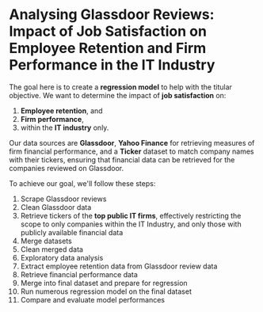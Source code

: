 # Analysing Glassdoor Reviews: Impact of Job Satisfaction on Employee Retention and Firm Performance in the IT Industry

The goal here is to create a **regression model** to help with the titular objective. We want to determine the impact of **job satisfaction** on:
1. **Employee retention**, and
2. **Firm performance**,
3. within the **IT industry** only.

Our data sources are **Glassdoor**, **Yahoo Finance** for retrieving measures of firm financial performance, and a **Ticker** dataset to match company names with their tickers, ensuring that financial data can be retrieved for the companies reviewed on Glassdoor. 

To achieve our goal, we'll follow these steps:
1. Scrape Glassdoor reviews
2. Clean Glassdoor data
3. Retrieve tickers of the **top public IT firms**, effectively restricting the scope to only companies within the IT Industry, and only those with publicly available financial data
4. Merge datasets
5. Clean merged data
6. Exploratory data analysis
7. Extract employee retention data from Glassdoor review data
8. Retrieve financial performance data
9. Merge into final dataset and prepare for regression
10. Run numerous regression model on the final dataset
11. Compare and evaluate model performances
